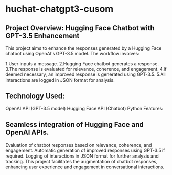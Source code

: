 # huchat-chatgpt3-cusom

## Project Overview: Hugging Face Chatbot with GPT-3.5 Enhancement

This project aims to enhance the responses generated by a Hugging Face chatbot using OpenAI's GPT-3.5 model. The workflow involves:

1.User inputs a message.
2.Hugging Face chatbot generates a response.
3.The response is evaluated for relevance, coherence, and engagement.
4.If deemed necessary, an improved response is generated using GPT-3.5.
5.All interactions are logged in JSON format for analysis.

## Technology Used:

OpenAI API (GPT-3.5 model)
Hugging Face API (Chatbot)
Python 
Features:
## Seamless integration of Hugging Face and OpenAI APIs.
Evaluation of chatbot responses based on relevance, coherence, and engagement.
Automatic generation of improved responses using GPT-3.5 if required.
Logging of interactions in JSON format for further analysis and tracking.
This project facilitates the augmentation of chatbot responses, enhancing user experience and engagement in conversational interactions.





